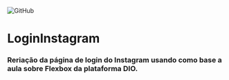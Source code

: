 ![GitHub](https://img.shields.io/github/license/Lucianosillva/LoginInstagram)
# LoginInstagram
### Reriação da página de login do Instagram usando como base a aula sobre Flexbox da plataforma DIO.

